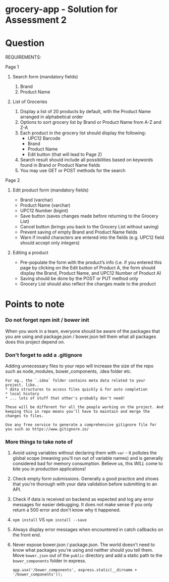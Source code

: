 # grocery-app - Solution for Assessment 2

# Question

REQUIREMENTS:

Page 1

1. Search form (mandatory fields)
    1. Brand
    2. Product Name

2. List of Groceries
    1. Display a list of 20 products by default, with the Product Name arranged in alphabetical order
    2. Options to sort grocery list by Brand or Product Name from A-Z and Z-A
    3. Each product in the grocery list should display the following:
        * UPC12 Barcode
        * Brand
        * Product Name
        * Edit button (that will lead to Page 2)
    4. Search result should include all possibilities based on keywords found in Brand or Product Name fields
    5. You may use GET or POST methods for the search


Page 2

1. Edit product form (mandatory fields)
    * Brand (varchar)
    * Product Name (varchar)
    * UPC12 Number (bigint)
    * Save button (saves changes made before returning to the Grocery List)
    * Cancel button (brings you back to the Grocery List without saving)
    * Prevent saving of empty Brand and Product Name fields
    * Warn if invalid characters are entered into the fields (e.g. UPC12 field should accept only integers)

2. Editing a product
    * Pre-populate the form with the product’s info (i.e. if you entered this page by clicking on the Edit button of Product A, the form should display the Brand, Product Name, and UPC12 Number of Product A)
    * Saving should be done by the POST or PUT method only
    * Grocery List should also reflect the changes made to the product

  
# Points to note

### Do not forget npm init / bower init ###
  
  When you work in a team, everyone should be aware of the packages that you are using and package.json / bower.json tell them what all packages does this project depend on. 
  
### Don't forget to add a .gitignore ###

  Adding unnecessary files to your repo will increase the size of the repo such as node_modules, bower_components, .idea folder etc.
    
    For eg., the `.idea` folder contains meta data related to your project. like.. 
    * data structures to access files quickly & for auto completion
    * local history
    * ... lots of stuff that other's probably don't need!
    
    These will be different for all the people working on the project. And keeping this in repo means you'll have to maintain and merge the changes to files. 
    
    Use any free service to generate a comprehensive gitignore file for you such as https://www.gitignore.io/

### More things to take note of ###
  
1. Avoid using variables without declaring them with `var` - it pollutes the global scope (meaning you'll run out of variable names) and is generally considered bad for memory consumption. Believe us, this _WILL_ come to bite you  in production applications!

2. Check empty form submissions. Generally a good practice and shows that you're thorough with your data validation before submitting to an API.

3. Check if data is received on backend as expected and log any error messages for easier debugging. It does not make sense if you only return a 500 error and don't know why it happened. 

4. `npm install` VS `npm install --save`

5. Always display error messages when encountered in catch callbacks on the front end. 

6. Never expose bower.json / package.json. The world doesn't need to know what packages you're using and neither should you tell them. Move `bower.json` out of the `public` directory and add a static path to the `bower_components` folder in express. 

    `app.use('/bower_components', express.static(__dirname + '/bower_components'));`